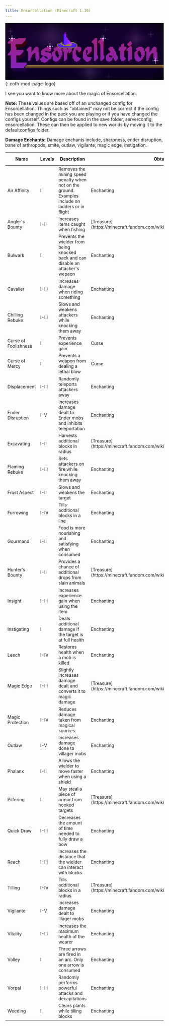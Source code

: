 ```yaml
---
title: Ensorcellation (Minecraft 1.16)
---
```


![Ensorcellation Logo](/assets/images/modlogos/ensorcellation.png){:.cofh-mod-page-logo}

I see you want to know more about the magic of Ensorcellation. 

**Note:** These values are based off of an unchanged config for Ensorcellation. Things such as "obtained" may not be correct if the config has been changed in the pack you are playing or if you have changed the configs yourself. Configs can be found in the save folder, serverconfig, ensorcellation. These can then be applied to new worlds by moving it to the defaultconfigs folder. 

**Damage Enchants:** Damage enchants include, sharpness, ender disruption, bane of arthropods, smite, outlaw, vigilante, magic edge, instigation.


<div class="uk-overflow-container">
    <table class="uk-table uk-table-striped uk-text-small">
        <thead>
            <tr>
                <th>Name</th>
                <th>Levels</th>
                <th>Description</th>
                <th>Obtained</th>
				<th>Incompatible With</th>
				<th>Applies to</th>
            </tr>
        </thead>
		<tbody>
			<tr>
				<td markdown="span">Air Affinity</td>
				<td markdown="span">I</td>
				<td markdown="span">Removes the mining speed penalty when not on the ground. Examples include on ladders or in flight</td>
				<td markdown="span">Enchanting</td>
				<td markdown="span">None</td>
				<td markdown="span">Helmets</td>
			</tr>
			<tr>
				<td markdown="span">Angler's Bounty</td>
				<td markdown="span">I-II</td>
				<td markdown="span">Increases items caught when fishing</td>
				<td markdown="span">[Treasure](https://minecraft.fandom.com/wiki/Enchanting_mechanics#Treasure)</td>
				<td markdown="span">None</td>
				<td markdown="span">Fishing Rods</td>
			</tr>
			<tr>
				<td markdown="span">Bulwark</td>
				<td markdown="span">I</td>
				<td markdown="span">Prevents the wielder from being knocked back and can disable an attacker's wepaon</td>
				<td markdown="span">Enchanting</td>
				<td markdown="span">None</td>
				<td markdown="span">Shields</td>
			</tr>
			<tr>
				<td markdown="span">Cavalier</td>
				<td markdown="span">I-III</td>
				<td markdown="span">Increases damage when riding something</td>
				<td markdown="span">Enchanting</td>
				<td markdown="span">None</td>
				<td markdown="span">Weapons</td>
			</tr>
			<tr>
                <td markdown="span">Chilling Rebuke</td>
                <td markdown="span">I-III</td>
                <td markdown="span">Slows and weakens attackers while knocking them away</td>
                <td markdown="span">Enchanting</td>
                <td markdown="span">Flaming Rebuke, Displacement</td>
                <td markdown="span">Chestplates</td>
            </tr>
			<tr>
                <td markdown="span">Curse of Foolishness</td>
                <td markdown="span">I</td>
                <td markdown="span">Prevents experience gain</td>
                <td markdown="span">Curse</td>
                <td markdown="span">None</td>
                <td markdown="span">Helmets</td>
            </tr>
			<tr>
                <td markdown="span">Curse of Mercy</td>
                <td markdown="span">I</td>
                <td markdown="span">Prevents a weapon from dealing a lethal blow</td>
                <td markdown="span">Curse</td>
                <td markdown="span">None</td>
                <td markdown="span">Weapons</td>
            </tr>
			<tr>
                <td markdown="span">Displacement</td>
                <td markdown="span">I-III</td>
                <td markdown="span">Randomly teleports attackers away</td>
                <td markdown="span">Enchanting</td>
                <td markdown="span">Chilling Rebuke, Flaming Rebuke</td>
                <td markdown="span">Chestplates</td>
            </tr>
			<tr>
                <td markdown="span">Ender Disruption</td>
                <td markdown="span">I-V</td>
                <td markdown="span">Increases damage dealt to Ender mobs and inhibits teleportation</td>
                <td markdown="span">Enchanting</td>
                <td markdown="span">Damage Enchants</td>
                <td markdown="span">Weapons</td>
            </tr>
			<tr>
                <td markdown="span">Excavating</td>
                <td markdown="span">I-II</td>
                <td markdown="span">Harvests additional blocks in radius</td>
                <td markdown="span">[Treasure](https://minecraft.fandom.com/wiki/Enchanting_mechanics#Treasure)</td>
                <td markdown="span">None</td>
                <td markdown="span">Pickaxes, Shovels</td>
            </tr>
			<tr>
                <td markdown="span">Flaming Rebuke</td>
                <td markdown="span">I-III</td>
                <td markdown="span">Sets attackers on fire while knocking them away</td>
                <td markdown="span">Enchanting</td>
                <td markdown="span">Chilling Rebuke, Displacement</td>
                <td markdown="span">Chestplates</td>
            </tr>
			<tr>
                <td markdown="span">Frost Aspect</td>
                <td markdown="span">I-II</td>
                <td markdown="span">Slows and weakens the target</td>
                <td markdown="span">Enchanting</td>
                <td markdown="span">Fire Aspect</td>
                <td markdown="span">Weapons</td>
            </tr>
			<tr>
                <td markdown="span">Furrowing</td>
                <td markdown="span">I-IV</td>
                <td markdown="span">Tills additional blocks in a line</td>
                <td markdown="span">Enchanting</td>
                <td markdown="span">Tilling</td>
                <td markdown="span">Hoes</td>
            </tr>
			<tr>
                <td markdown="span">Gourmand</td>
                <td markdown="span">I-II</td>
                <td markdown="span">Food is more nourishing and satisfying when consumed</td>
                <td markdown="span">Enchanting</td>
                <td markdown="span">None</td>
                <td markdown="span">Helmets</td>
            </tr>
			<tr>
                <td markdown="span">Hunter's Bounty</td>
                <td markdown="span">I-II</td>
                <td markdown="span">Provides a chance of additional drops from slain animals</td>
                <td markdown="span">[Treasure](https://minecraft.fandom.com/wiki/Enchanting_mechanics#Treasure)</td>
                <td markdown="span">None</td>
                <td markdown="span">Bows</td>
            </tr>
			<tr>
                <td markdown="span">Insight</td>
                <td markdown="span">I-III</td>
                <td markdown="span">Increases experience gain when using the item</td>
                <td markdown="span">Enchanting</td>
                <td markdown="span">None</td>
                <td markdown="span">Helmets</td>
            </tr>
			<tr>
                <td markdown="span">Instigating</td>
                <td markdown="span">I</td>
                <td markdown="span">Deals additional damage if the target is at full health</td>
                <td markdown="span">Enchanting</td>
                <td markdown="span">Damage Enchants</td>
                <td markdown="span">Weapons</td>
            </tr>
			<tr>
                <td markdown="span">Leech</td>
                <td markdown="span">I-IV</td>
                <td markdown="span">Restores health when a mob is killed</td>
                <td markdown="span">Enchanting</td>
                <td markdown="span">None</td>
                <td markdown="span">Weapons</td>
            </tr>
			<tr>
                <td markdown="span">Magic Edge</td>
                <td markdown="span">I-III</td>
                <td markdown="span">Slightly increases damage dealt and converts it to magic damage</td>
                <td markdown="span">[Treasure](https://minecraft.fandom.com/wiki/Enchanting_mechanics#Treasure)</td>
                <td markdown="span">Sweeping Edge</td>
                <td markdown="span">Weapons</td>
            </tr>
			<tr>
                <td markdown="span">Magic Protection</td>
                <td markdown="span">I-IV</td>
                <td markdown="span">Reduces damage taken from magical sources</td>
                <td markdown="span">Enchanting</td>
                <td markdown="span">All Protections</td>
                <td markdown="span">Armor</td>
            </tr>
			<tr>
                <td markdown="span">Outlaw</td>
                <td markdown="span">I-V</td>
                <td markdown="span">Increases damage done to villager mobs</td>
                <td markdown="span">Enchanting</td>
                <td markdown="span">Damage Enchants</td>
                <td markdown="span">Weapons</td>
            </tr>
			<tr>
                <td markdown="span">Phalanx</td>
                <td markdown="span">I-II</td>
                <td markdown="span">Allows the wielder to move faster when using a shield</td>
                <td markdown="span">Enchanting</td>
                <td markdown="span">None</td>
                <td markdown="span">Shields</td>
            </tr>
			<tr>
                <td markdown="span">Pilfering</td>
                <td markdown="span">I</td>
                <td markdown="span">May steal a piece of armor from hooked targets</td>
                <td markdown="span">[Treasure](https://minecraft.fandom.com/wiki/Enchanting_mechanics#Treasure)</td>
                <td markdown="span">None</td>
                <td markdown="span">Fishing Rods</td>
            </tr>
			<tr>
                <td markdown="span">Quick Draw</td>
                <td markdown="span">I-III</td>
                <td markdown="span">Decreases the amount of time needed to fully draw a bow</td>
                <td markdown="span">Enchanting</td>
                <td markdown="span">None</td>
                <td markdown="span">Bows</td>
            </tr>
			<tr>
                <td markdown="span">Reach</td>
                <td markdown="span">I-III</td>
                <td markdown="span">Increases the distance that the wielder can interact with blocks</td>
                <td markdown="span">Enchanting</td>
                <td markdown="span">None</td>
                <td markdown="span">Chestplates</td>
            </tr>
			<tr>
                <td markdown="span">Tilling</td>
                <td markdown="span">I-IV</td>
                <td markdown="span">Tills additional blocks in a radius</td>
                <td markdown="span">[Treasure](https://minecraft.fandom.com/wiki/Enchanting_mechanics#Treasure)</td>
                <td markdown="span">Furrowing</td>
                <td markdown="span">Hoes</td>
            </tr>
			<tr>
                <td markdown="span">Vigilante</td>
                <td markdown="span">I-V</td>
                <td markdown="span">Increases damage dealt to Illager mobs</td>
                <td markdown="span">Enchanting</td>
                <td markdown="span">Damage Enchants</td>
                <td markdown="span">Weapons</td>
            </tr>
			<tr>
                <td markdown="span">Vitality</td>
                <td markdown="span">I-III</td>
                <td markdown="span">Increases the maximum health of the wearer</td>
                <td markdown="span">Enchanting</td>
                <td markdown="span">None</td>
                <td markdown="span">Chestplate</td>
            </tr>
			<tr>
                <td markdown="span">Volley</td>
                <td markdown="span">I</td>
                <td markdown="span">Three arrows are fired in an arc. Only one arrow is consumed</td>
                <td markdown="span">Enchanting</td>
                <td markdown="span">Trueshot</td>
                <td markdown="span">Bows</td>
            </tr>
			<tr>
                <td markdown="span">Vorpal</td>
                <td markdown="span">I-III</td>
                <td markdown="span">Randomly performs powerful attacks and decapitations</td>
                <td markdown="span">Enchanting</td>
                <td markdown="span">None</td>
                <td markdown="span">Weapons</td>
            </tr>
			<tr>
                <td markdown="span">Weeding</td>
                <td markdown="span">I</td>
                <td markdown="span">Clears plants while tilling blocks</td>
                <td markdown="span">Enchanting</td>
                <td markdown="span">None</td>
                <td markdown="span">Hoes</td>
            </tr>
		</tbody>